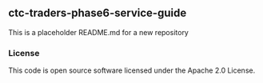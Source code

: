 ## ctc-traders-phase6-service-guide

This is a placeholder README.md for a new repository

### License

This code is open source software licensed under the Apache 2.0 License.